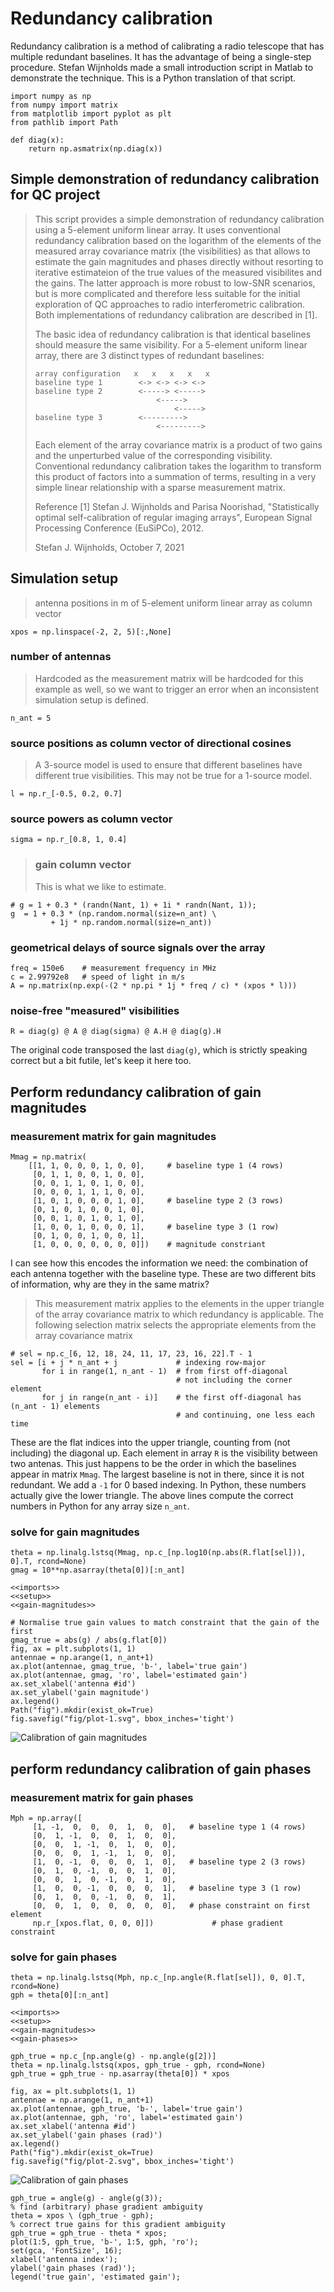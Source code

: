 # Redundancy calibration
Redundancy calibration is a method of calibrating a radio telescope that has multiple redundant baselines. It has the advantage of being a single-step procedure. Stefan Wijnholds made a small introduction script in Matlab to demonstrate the technique. This is a Python translation of that script.

``` {.python #imports}
import numpy as np
from numpy import matrix
from matplotlib import pyplot as plt
from pathlib import Path

def diag(x):
    return np.asmatrix(np.diag(x))
```

## Simple demonstration of redundancy calibration for QC project
>
> This script provides a simple demonstration of redundancy calibration
> using a 5-element uniform linear array. It uses conventional redundancy
> calibration based on the logarithm of the elements of the measured array
> covariance matrix (the visibilities) as that allows to estimate the gain
> magnitudes and phases directly without resorting to iterative estimateion
> of the true values of the measured visibilites and the gains. The latter
> approach is more robust to low-SNR scenarios, but is more complicated and
> therefore less suitable for the initial exploration of QC approaches to
> radio interferometric calibration. Both implementations of redundancy
> calibration are described in [1].
>
> The basic idea of redundancy calibration is that identical baselines
> should measure the same visibility. For a 5-element uniform linear array,
> there are 3 distinct types of redundant baselines:
>
> ~~~
> array configuration   x   x   x   x   x
> baseline type 1        <-> <-> <-> <->
> baseline type 2        <-----> <----->
>                            <----->
>                                <----->
> baseline type 3        <--------->
>                            <--------->
> ~~~
>
> Each element of the array covariance matrix is a product of two gains and
> the unperturbed value of the corresponding visibility. Conventional
> redundancy calibration takes the logarithm to transform this product of
> factors into a summation of terms, resulting in a very simple linear
> relationship with a sparse measurement matrix.
>
> Reference
> [1]   Stefan J. Wijnholds and Parisa Noorishad, "Statistically optimal
> self-calibration of regular imaging arrays", European Signal Processing
> Conference (EuSiPCo), 2012.
>
> Stefan J. Wijnholds, October 7, 2021

## Simulation setup
> antenna positions in m of 5-element uniform linear array as column vector
``` {.python #setup}
xpos = np.linspace(-2, 2, 5)[:,None]
```
### number of antennas
> Hardcoded as the measurement matrix will be hardcoded for this example as
> well, so we want to trigger an error when an inconsistent simulation
> setup is defined.
``` {.python #setup}
n_ant = 5
```
### source positions as column vector of directional cosines
> A 3-source model is used to ensure that different baselines have
> different true visibilities. This may not be true for a 1-source model.
``` {.python #setup}
l = np.r_[-0.5, 0.2, 0.7]
```

### source powers as column vector
``` {.python #setup}
sigma = np.r_[0.8, 1, 0.4]
```

> ### gain column vector
> This is what we like to estimate.
``` {.python #setup}
# g = 1 + 0.3 * (randn(Nant, 1) + 1i * randn(Nant, 1));
g  = 1 + 0.3 * (np.random.normal(size=n_ant) \
         + 1j * np.random.normal(size=n_ant))
```

### geometrical delays of source signals over the array
``` {.python #setup}
freq = 150e6    # measurement frequency in MHz
c = 2.99792e8   # speed of light in m/s
A = np.matrix(np.exp(-(2 * np.pi * 1j * freq / c) * (xpos * l)))
```

### noise-free "measured" visibilities
``` {.python #setup}
R = diag(g) @ A @ diag(sigma) @ A.H @ diag(g).H
```
The original code transposed the last `diag(g)`, which is strictly speaking
correct but a bit futile, let's keep it here too.

## Perform redundancy calibration of gain magnitudes

### measurement matrix for gain magnitudes
``` {.python #gain-magnitudes}
Mmag = np.matrix(
    [[1, 1, 0, 0, 0, 1, 0, 0],     # baseline type 1 (4 rows)
     [0, 1, 1, 0, 0, 1, 0, 0],
     [0, 0, 1, 1, 0, 1, 0, 0],
     [0, 0, 0, 1, 1, 1, 0, 0],
     [1, 0, 1, 0, 0, 0, 1, 0],     # baseline type 2 (3 rows)
     [0, 1, 0, 1, 0, 0, 1, 0],
     [0, 0, 1, 0, 1, 0, 1, 0],
     [1, 0, 0, 1, 0, 0, 0, 1],     # baseline type 3 (1 row)
     [0, 1, 0, 0, 1, 0, 0, 1],
     [1, 0, 0, 0, 0, 0, 0, 0]])    # magnitude constriant
```
I can see how this encodes the information we need: the combination of each antenna together with the baseline type. These are two different bits of information, why are they in the same matrix?

> This measurement matrix applies to the elements in the upper triangle of
> the array covariance matrix to which redundancy is applicable. The
> following selection matrix selects the appropriate elements from the
> array covariance matrix
``` {.python #gain-magnitudes}
# sel = np.c_[6, 12, 18, 24, 11, 17, 23, 16, 22].T - 1
sel = [i + j * n_ant + j             # indexing row-major
       for i in range(1, n_ant - 1)  # from first off-diagonal
                                     # not including the corner element
       for j in range(n_ant - i)]    # the first off-diagonal has (n_ant - 1) elements
                                     # and continuing, one less each time
```
These are the flat indices into the upper triangle, counting from (not including) the diagonal up. Each element in array `R` is the visibility between two antenas. This just happens to be the order in which the baselines appear in matrix `Mmag`. The largest baseline is not in there, since it is not redundant. We add a `-1` for 0 based indexing. In Python, these numbers actually give the lower triangle. The above lines compute the correct numbers in Python for any array size `n_ant`.

### solve for gain magnitudes
``` {.python #gain-magnitudes}
theta = np.linalg.lstsq(Mmag, np.c_[np.log10(np.abs(R.flat[sel])), 0].T, rcond=None)
gmag = 10**np.asarray(theta[0])[:n_ant]
```

``` {.python file=scripts/plot-1.py figure=fig/plot-1.svg}
<<imports>>
<<setup>>
<<gain-magnitudes>>

# Normalise true gain values to match constraint that the gain of the first
gmag_true = abs(g) / abs(g.flat[0])
fig, ax = plt.subplots(1, 1)
antennae = np.arange(1, n_ant+1)
ax.plot(antennae, gmag_true, 'b-', label='true gain')
ax.plot(antennae, gmag, 'ro', label='estimated gain')
ax.set_xlabel('antenna #id')
ax.set_ylabel('gain magnitude')
ax.legend()
Path("fig").mkdir(exist_ok=True)
fig.savefig("fig/plot-1.svg", bbox_inches='tight')
```

![Calibration of gain magnitudes](fig/plot-1.svg)

## perform redundancy calibration of gain phases

### measurement matrix for gain phases
``` {.python #gain-phases}
Mph = np.array([
     [1, -1,  0,  0,  0,  1,  0,  0],   # baseline type 1 (4 rows)
     [0,  1, -1,  0,  0,  1,  0,  0],  
     [0,  0,  1, -1,  0,  1,  0,  0],  
     [0,  0,  0,  1, -1,  1,  0,  0],  
     [1,  0, -1,  0,  0,  0,  1,  0],   # baseline type 2 (3 rows)
     [0,  1,  0, -1,  0,  0,  1,  0],  
     [0,  0,  1,  0, -1,  0,  1,  0],  
     [1,  0,  0, -1,  0,  0,  0,  1],   # baseline type 3 (1 row)
     [0,  1,  0,  0, -1,  0,  0,  1],  
     [0,  0,  1,  0,  0,  0,  0,  0],   # phase constraint on first element
     np.r_[xpos.flat, 0, 0, 0]])             # phase gradient constraint
```

### solve for gain phases
``` {.python #gain-phases}
theta = np.linalg.lstsq(Mph, np.c_[np.angle(R.flat[sel]), 0, 0].T, rcond=None)
gph = theta[0][:n_ant]
```

``` {.python file=scripts/plot-2.py figure=fig/plot-2.svg}
<<imports>>
<<setup>>
<<gain-magnitudes>>
<<gain-phases>>

gph_true = np.c_[np.angle(g) - np.angle(g[2])]
theta = np.linalg.lstsq(xpos, gph_true - gph, rcond=None)
gph_true = gph_true - np.asarray(theta[0]) * xpos

fig, ax = plt.subplots(1, 1)
antennae = np.arange(1, n_ant+1)
ax.plot(antennae, gph_true, 'b-', label='true gain')
ax.plot(antennae, gph, 'ro', label='estimated gain')
ax.set_xlabel('antenna #id')
ax.set_ylabel('gain phases (rad)')
ax.legend()
Path("fig").mkdir(exist_ok=True)
fig.savefig("fig/plot-2.svg", bbox_inches='tight')
```

![Calibration of gain phases](fig/plot-2.svg)

``` {.matlab}
gph_true = angle(g) - angle(g(3));
% find (arbitrary) phase gradient ambiguity
theta = xpos \ (gph_true - gph);
% correct true gains for this gradient ambiguity
gph_true = gph_true - theta * xpos;
plot(1:5, gph_true, 'b-', 1:5, gph, 'ro');
set(gca, 'FontSize', 16);
xlabel('antenna index');
ylabel('gain phases (rad)');
legend('true gain', 'estimated gain');
```

